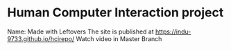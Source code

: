 # Human Computer Interaction project
Name: Made with Leftovers
The site is published at https://indu-9733.github.io/hcirepo/
Watch video in Master Branch

